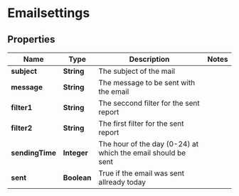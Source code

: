 # Emailsettings

## Properties
Name | Type | Description | Notes
------------ | ------------- | ------------- | -------------
**subject** | **String** | The subject of the mail | 
**message** | **String** | The message to be sent with the email | 
**filter1** | **String** | The seccond filter for the sent report | 
**filter2** | **String** | The first filter for the sent report | 
**sendingTime** | **Integer** | The hour of the day (0-24) at which the email should be sent | 
**sent** | **Boolean** | True if the email was sent allready today | 

